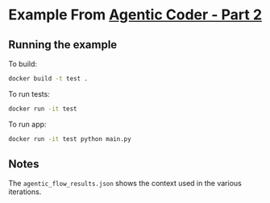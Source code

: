 # Example From [Agentic Coder - Part 2](https://oshea00.github.io/posts/agentic-codegen-part2/)

## Running the example
To build:
```bash
docker build -t test .
```

To run tests:
```bash
docker run -it test
```

To run app:
```bash
docker run -it test python main.py
```

## Notes

The ```agentic_flow_results.json``` shows the context used in the various iterations.



